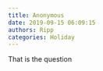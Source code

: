 ```yaml
---
title: Anonymous
date: 2019-09-15 06:09:15
authors: Ripp
categories: Holiday
---
```


 That is the question